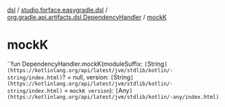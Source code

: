 [dsl](../../index.md) / [studio.forface.easygradle.dsl](../index.md) / [org.gradle.api.artifacts.dsl.DependencyHandler](index.md) / [mockK](./mock-k.md)

# mockK

``fun DependencyHandler.mockK(moduleSuffix: `[`String`](https://kotlinlang.org/api/latest/jvm/stdlib/kotlin/-string/index.html)`? = null, version: `[`String`](https://kotlinlang.org/api/latest/jvm/stdlib/kotlin/-string/index.html)` = `mockK version`): `[`Any`](https://kotlinlang.org/api/latest/jvm/stdlib/kotlin/-any/index.html)`